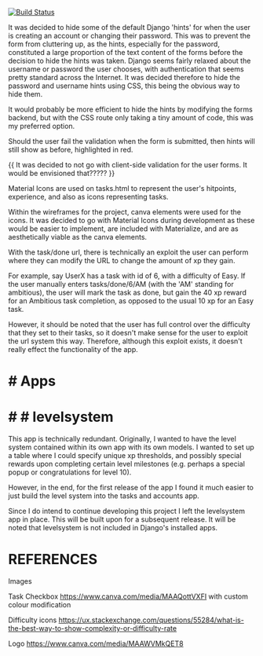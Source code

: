 [![Build Status](https://travis-ci.org/dhamma1991/milestone-project-4.svg?branch=master)](https://travis-ci.org/dhamma1991/milestone-project-4)


It was decided to hide some of the default Django 'hints' for when the user is creating an account or changing their password. This was to prevent the form from cluttering up, as the hints, especially for the password, constituted a large proportion of the text content of the forms before the decision to hide the hints was taken. Django seems fairly relaxed about the username or password the user chooses, with authentication that seems pretty standard across the Internet. It was decided therefore to hide the password and username hints using CSS, this being the obvious way to hide them. 

It would probably be more efficient to hide the hints by modifying the forms backend, but with the CSS route only taking a tiny amount of code, this was my preferred option.

Should the user fail the validation when the form is submitted, then hints will still show as before, highlighted in red.

{{ It was decided to not go with client-side validation for the user forms. It would be envisioned that????? }}



Material Icons are used on tasks.html to represent the user's hitpoints, experience, and also as icons representing tasks. 

Within the wireframes for the project, canva elements were used for the icons. It was decided to go with Material Icons during development as these would be easier to implement, are included with Materialize, and are as aesthetically viable as the canva elements.


With the task/done url, there is technically an exploit the user can perform where they can modify the URL to change the amount of xp they gain.

For example, say UserX has a task with id of 6, with a difficulty of Easy. If the user manually enters tasks/done/6/AM (with the 'AM' standing for ambitious), the user will mark the task as done, but gain the 40 xp reward for an Ambitious task completion, as opposed to the usual 10 xp for an Easy task.

However, it should be noted that the user has full control over the difficulty that they set to their tasks, so it doesn't make sense for the user to exploit the url system this way. Therefore, although this exploit exists, it doesn't really effect the functionality of the app.

# # Apps
# # # levelsystem
This app is technically redundant. Originally, I wanted to have the level system contained within its own app with its own models. I wanted to set up a table where I could specify unique xp thresholds, and possibly special rewards upon completing certain level milestones (e.g. perhaps a special popup or congratulations for level 10).

However, in the end, for the first release of the app I found it much easier to just build the level system into the tasks and accounts app.

Since I do intend to continue developing this project I left the levelsystem app in place. This will be built upon for a subsequent release. It will be noted that levelsystem is not included in Django's installed apps.

# REFERENCES
Images

Task Checkbox
https://www.canva.com/media/MAAQottVXFI with custom colour modification

Difficulty icons
https://ux.stackexchange.com/questions/55284/what-is-the-best-way-to-show-complexity-or-difficulty-rate

Logo
https://www.canva.com/media/MAAWVMkQET8